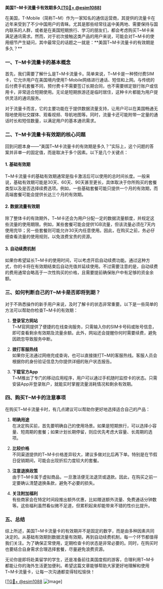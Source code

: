 **美国T~M卡流量卡有效期多久[[TG💪+ @esim1088](https://t.me/s/esim1088)]**

在美国，T-Mobile（简称T~M）作为一家知名的通信运营商，其提供的流量卡在近年来受到了不少中国用户的青睐。尤其是那些经常往返中美两地、需要保持与国内联系的人群，或者是在美国短期旅行、学习的朋友们，都会考虑购买T~M卡来满足通讯需求。然而，对于初次接触这类产品的用户来说，可能会对T~M卡的使用细节产生疑问，其中最常见的话题之一就是：**美国T~M卡流量卡的有效期是多久？**

### **一、T~M卡流量卡的基本概念**

首先，我们需要了解什么是T~M卡流量卡。简单来说，T~M卡是一种预付费SIM卡，它允许用户在美国境内使用T-Mobile网络进行通话、短信和上网。与传统的后付费手机套餐不同，预付费卡不需要签订长期合同，也不需要绑定银行账户或信用卡，非常适合短期使用。无论是短期旅游还是临时居住，这种卡片都能为用户提供灵活的通讯服务。

对于流量卡而言，它的主要功能在于提供数据流量支持，让用户可以在美国畅通无阻地使用社交媒体、观看视频、导航地图等。同时，流量卡还可能附带一定量的通话时长和短信数量，以满足用户的基本通讯需求。

### **二、T~M卡流量卡有效期的核心问题**

回到问题本身——“美国T~M卡流量卡的有效期是多久？”实际上，这个问题的答案并非单一的固定值，而是取决于多个因素。以下是几个关键点：

#### **1. 基础有效期**
T~M卡流量卡的基础有效期通常是指卡激活后可以使用的总时间长度。一般来说，基础有效期可能是30天、60天、90天甚至更长，具体取决于你所购买的套餐类型以及是否选择续费选项。例如，一些基础套餐可能只提供一个月的有效期，而高端套餐可能会提供长达三个月的有效期。

#### **2. 数据流量有效期**
除了整体卡的有效期外，T~M卡还会为用户分配一定的数据流量额度，并规定这些流量的使用期限。例如，某些套餐可能会提供1GB流量，但该流量必须在7天内使用完毕；另一些套餐则可能允许30天内任意使用。因此，在购买之前，务必仔细查看流量的使用规则，以免浪费宝贵的资源。

#### **3. 自动续费机制**
如果你希望延长T~M卡的使用时间，可以考虑开启自动续费功能。通过这种方式，你的卡将在有效期结束后自动充值并延续使用。不过需要注意的是，自动续费的费用通常会略高于一次性购买的价格，且需要提前确保账户中有足够的资金余额。

### **三、如何判断自己的T~M卡是否即将到期？**

对于不熟悉操作的新手用户来说，及时了解卡的状态非常重要。以下是一些简单的方法可以帮助你检查T~M卡的有效期：

1. **登录官方网站**  
   T~M官网提供了便捷的在线查询服务，只需输入你的SIM卡号码或账号信息，即可查看剩余有效期及流量余额。此外，网站还会提醒你何时需要续费，避免因疏忽导致服务中断。

2. **拨打客服热线**  
   如果你无法通过网络完成查询，也可以直接拨打T~M的客服热线。客服人员会根据你的身份验证信息为你提供详细的账户状态报告。

3. **下载官方App**  
   T~M推出了专门的移动应用程序，用户可以通过手机随时监控卡的状态。只需安装App并登录账户，就能实时掌握流量消耗情况和剩余有效期。

### **四、购买T~M卡的注意事项**

在购买T~M卡流量卡时，有几点建议可以帮助你更好地选择适合自己的产品：

1. **明确用途**  
   在决定购买前，首先要明确自己的使用场景。如果是短期旅行，可以选择小容量、短周期的套餐；如果计划长期停留，则应优先考虑大容量、长周期的选项。

2. **比较价格**  
   不同渠道提供的T~M卡价格差异较大，建议多做对比后再下单。特别是在节假日促销期间，可能会出现折扣力度较大的套餐。

3. **注意退换政策**  
   由于T~M卡属于虚拟商品，一旦激活便无法退货或退款。因此，在购买之前一定要确认清楚退换条款，避免不必要的损失。

4. **关注附加福利**  
   有些商家会在特定时间段推出额外优惠，比如赠送额外流量、免费通话分钟数等。这些福利虽然看似微不足道，但累积起来却能带来不错的性价比提升。

### **五、总结**

综上所述，美国T~M卡流量卡的有效期并不是固定的数字，而是由多种因素共同决定的。从基础有效期到数据流量有效期，再到自动续费机制，每一个环节都值得我们关注。为了确保正常使用，定期检查卡的状态是非常必要的。同时，在购买时也要结合自身需求合理选择套餐，尽量避免浪费资源。

无论你是即将赴美留学的学生，还是准备前往美国度假的游客，合理利用T~M卡都能让你的海外生活更加便利。希望这篇文章能够帮助大家更好地理解和使用T~M卡流量卡，让每一次沟通都变得轻松愉快！

[[TG💪+ @esim1088](https://t.me/s/esim1088) ![Image](https://i.postimg.cc/4NQfJmqS/Snipaste-2025-05-13-00-14-12.png)]